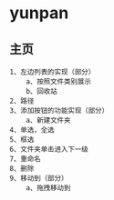 # yunpan

## 主页
    1、左边列表的实现（部分）
        a、按照文件类别展示
        b、回收站
    2、路径
    3、添加按钮的功能实现（部分）
        a、新建文件夹
    4、单选，全选
    5、框选
    6、文件夹单击进入下一级
    7、重命名
    8、删除
    9、移动到（部分）
        a、拖拽移动到

